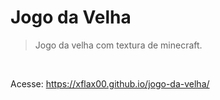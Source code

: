 # Jogo da Velha
> Jogo da velha com textura de minecraft.

<br>

Acesse: https://xflax00.github.io/jogo-da-velha/
